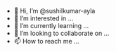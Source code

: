 - 👋 Hi, I’m @sushilkumar-ayla
- 👀 I’m interested in ...
- 🌱 I’m currently learning ...
- 💞️ I’m looking to collaborate on ...
- 📫 How to reach me ...

<!---
sushilkumar-ayla/sushilkumar-ayla is a ✨ special ✨ repository because its `README.md` (this file) appears on your GitHub profile.
You can click the Preview link to take a look at your changes.
--->
